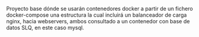 Proyecto base dónde se usarán contenedores docker a partir de un fichero docker-compose una estructura la cual incluirá un balanceador de carga nginx, hacia webservers, ambos consultado a un contenedor con base de datos SLQ, en este caso mysql.
